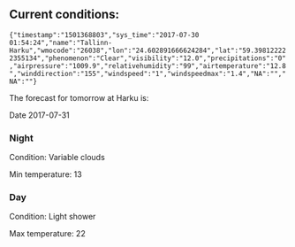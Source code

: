 ## Current conditions: 
 ``` {"timestamp":"1501368803","sys_time":"2017-07-30 01:54:24","name":"Tallinn-Harku","wmocode":"26038","lon":"24.602891666624284","lat":"59.398122222355134","phenomenon":"Clear","visibility":"12.0","precipitations":"0","airpressure":"1009.9","relativehumidity":"99","airtemperature":"12.8","winddirection":"155","windspeed":"1","windspeedmax":"1.4","NA":"","NA":""} ```

 The forecast for tomorrow at Harku is: 

Date 2017-07-31 

### Night 

Condition: Variable clouds 

Min temperature: 13 

### Day 

Condition: Light shower 

Max temperature: 22 

